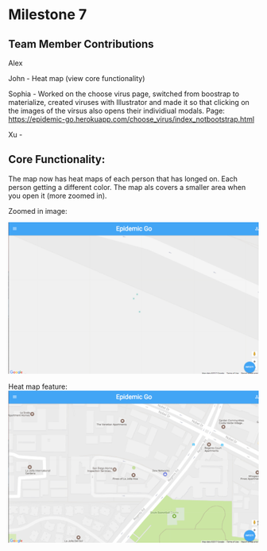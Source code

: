 # Milestone 7

## Team Member Contributions
Alex

John - Heat map (view core functionality)

Sophia - Worked on the choose virus page, switched from boostrap to materialize, created viruses with Illustrator
         and made it so that clicking on the images of the virsus also opens their individiual modals. 
         Page: https://epidemic-go.herokuapp.com/choose_virus/index_notbootstrap.html
         
Xu -

## Core Functionality:
The map now has heat maps of each person that has longed on. Each person getting a different color.
The map als covers a smaller area when you open it (more zoomed in).

Zoomed in image:

![ScreenGrab](https://raw.githubusercontent.com/johnpallag/MashedPotatoRacoons/master/milestone7_zoom.png)


Heat map feature:
![ScreenGrab](https://raw.githubusercontent.com/johnpallag/MashedPotatoRacoons/master/milestone7_heatmap.png)
